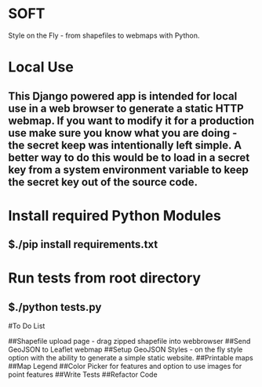 # SOFT
Style on the Fly - from shapefiles to webmaps with Python.

# Local Use
## This Django powered app is intended for local use in a web browser to generate a static HTTP webmap. If you want to modify it for a production use make sure you know what you are doing - the secret keep was intentionally left simple. A better way to do this would be to load in a secret key from a system environment variable to keep the secret key out of the source code.

# Install required Python Modules
## $./pip install requirements.txt

# Run tests from root directory
## $./python tests.py

#To Do List

##Shapefile upload page - drag zipped shapefile into webbrowser 
##Send GeoJSON to Leaflet webmap
##Setup GeoJSON Styles - on the fly style option with the ability to generate a simple static website.
##Printable maps
##Map Legend
##Color Picker for features and option to use images for point features 
##Write Tests
##Refactor Code

